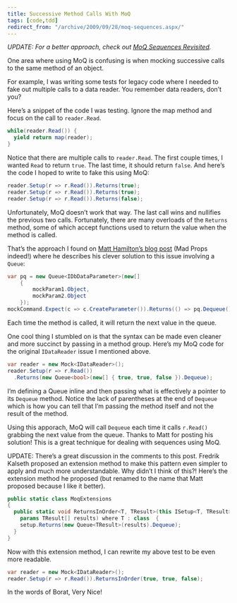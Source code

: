 ```yaml
---
title: Successive Method Calls With MoQ
tags: [code,tdd]
redirect_from: "/archive/2009/09/28/moq-sequences.aspx/"
---
```


*UPDATE: For a better approach, check out [MoQ Sequences
Revisited](https://haacked.com/archive/2010/11/24/moq-sequences-revisited.aspx "A better MoQ sequences post").*

One area where using MoQ is confusing is when mocking successive calls
to the same method of an object.

For example, I was writing some tests for legacy code where I needed to
fake out multiple calls to a data reader. You remember data readers,
don’t you?

Here’s a snippet of the code I was testing. Ignore the map method and
focus on the call to `reader.Read`.

```csharp
while(reader.Read()) {
  yield return map(reader);
}
```

Notice that there are multiple calls to `reader.Read`. The first couple
times, I wanted `Read` to return `true`. The last time, it should return
`false`. And here’s the code I hoped to write to fake this using MoQ:

```csharp
reader.Setup(r => r.Read()).Returns(true);
reader.Setup(r => r.Read()).Returns(true);
reader.Setup(r => r.Read()).Returns(false);
```

Unfortunately, MoQ doesn’t work that way. The last call wins and
nullifies the previous two calls. Fortunately, there are many overloads
of the `Returns` method, some of which accept functions used to return
the value when the method is called.

That’s the approach I found on [Matt Hamilton’s blog
post](http://www.madprops.org/blog/moq-triqs-successive-expectations/ "Moq Triqs - Successive Expectations")
(Mad Props indeed!) where he describes his clever solution to this issue
involving a `Queue`:

```csharp
var pq = new Queue<IDbDataParameter>(new[]
    { 
        mockParam1.Object, 
        mockParam2.Object 
    });
mockCommand.Expect(c => c.CreateParameter()).Returns(() => pq.Dequeue());
```

Each time the method is called, it will return the next value in the
queue.

One cool thing I stumbled on is that the syntax can be made even cleaner
and more succinct by passing in a method group. Here’s my MoQ code for
the original `IDataReader` issue I mentioned above.

```csharp
var reader = new Mock<IDataReader>();
reader.Setup(r => r.Read())
  .Returns(new Queue<bool>(new[] { true, true, false }).Dequeue);
```

I’m defining a Queue inline and then passing what is effectively a
pointer to its `Dequeue` method. Notice the lack of parentheses at the
end of `Dequeue `which is how you can tell that I’m passing the method
itself and not the result of the method.

Using this apporach, MoQ will call `Dequeue` each time it calls
`r.Read() `grabbing the next value from the queue. Thanks to Matt for
posting his solution! This is a great technique for dealing with
sequences using MoQ.

UPDATE: There’s a great discussion in the comments to this post.
Fredrik Kalseth proposed an
extension method to make this pattern even simpler to apply and much
more understandable. Why didn’t I think of this?! Here’s the extension
method he proposed (but renamed to the name that Matt proposed because I
like it better).

```csharp
public static class MoqExtensions
{
  public static void ReturnsInOrder<T, TResult>(this ISetup<T, TResult> setup, 
    params TResult[] results) where T : class  {
    setup.Returns(new Queue<TResult>(results).Dequeue);
  }
}
```

Now with this extension method, I can rewrite my above test to be even
more readable.

```csharp
var reader = new Mock<IDataReader>();
reader.Setup(r => r.Read()).ReturnsInOrder(true, true, false);
```

In the words of Borat, Very Nice!

